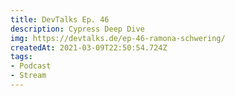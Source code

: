 ```yaml
---
title: DevTalks Ep. 46
description: Cypress Deep Dive
img: https://devtalks.de/ep-46-ramona-schwering/
createdAt: 2021-03-09T22:50:54.724Z
tags:
- Podcast
- Stream
---
```

